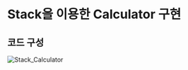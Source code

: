 # Stack을 이용한 Calculator 구현

## 코드 구성

![Stack_Calculator](https://user-images.githubusercontent.com/59442344/106721929-aeb97400-6648-11eb-962f-750f72608b4c.jpg)

